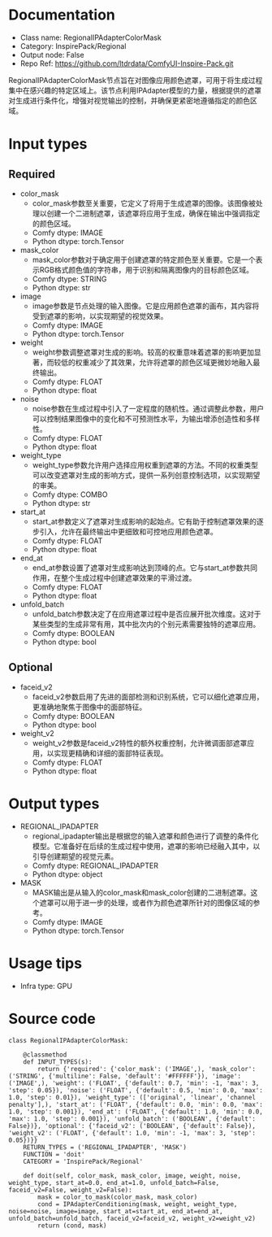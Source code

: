 # Documentation
- Class name: RegionalIPAdapterColorMask
- Category: InspirePack/Regional
- Output node: False
- Repo Ref: https://github.com/ltdrdata/ComfyUI-Inspire-Pack.git

RegionalIPAdapterColorMask节点旨在对图像应用颜色遮罩，可用于将生成过程集中在感兴趣的特定区域上。该节点利用IPAdapter模型的力量，根据提供的遮罩对生成进行条件化，增强对视觉输出的控制，并确保更紧密地遵循指定的颜色区域。

# Input types
## Required
- color_mask
    - color_mask参数至关重要，它定义了将用于生成遮罩的图像。该图像被处理以创建一个二进制遮罩，该遮罩将应用于生成，确保在输出中强调指定的颜色区域。
    - Comfy dtype: IMAGE
    - Python dtype: torch.Tensor
- mask_color
    - mask_color参数对于确定用于创建遮罩的特定颜色至关重要。它是一个表示RGB格式颜色值的字符串，用于识别和隔离图像内的目标颜色区域。
    - Comfy dtype: STRING
    - Python dtype: str
- image
    - image参数是节点处理的输入图像。它是应用颜色遮罩的画布，其内容将受到遮罩的影响，以实现期望的视觉效果。
    - Comfy dtype: IMAGE
    - Python dtype: torch.Tensor
- weight
    - weight参数调整遮罩对生成的影响。较高的权重意味着遮罩的影响更加显著，而较低的权重减少了其效果，允许将遮罩的颜色区域更微妙地融入最终输出。
    - Comfy dtype: FLOAT
    - Python dtype: float
- noise
    - noise参数在生成过程中引入了一定程度的随机性。通过调整此参数，用户可以控制结果图像中的变化和不可预测性水平，为输出增添创造性和多样性。
    - Comfy dtype: FLOAT
    - Python dtype: float
- weight_type
    - weight_type参数允许用户选择应用权重到遮罩的方法。不同的权重类型可以改变遮罩对生成的影响方式，提供一系列创意控制选项，以实现期望的审美。
    - Comfy dtype: COMBO
    - Python dtype: str
- start_at
    - start_at参数定义了遮罩对生成影响的起始点。它有助于控制遮罩效果的逐步引入，允许在最终输出中更细致和可控地应用颜色遮罩。
    - Comfy dtype: FLOAT
    - Python dtype: float
- end_at
    - end_at参数设置了遮罩对生成影响达到顶峰的点。它与start_at参数共同作用，在整个生成过程中创建遮罩效果的平滑过渡。
    - Comfy dtype: FLOAT
    - Python dtype: float
- unfold_batch
    - unfold_batch参数决定了在应用遮罩过程中是否应展开批次维度。这对于某些类型的生成非常有用，其中批次内的个别元素需要独特的遮罩应用。
    - Comfy dtype: BOOLEAN
    - Python dtype: bool
## Optional
- faceid_v2
    - faceid_v2参数启用了先进的面部检测和识别系统，它可以细化遮罩应用，更准确地聚焦于图像中的面部特征。
    - Comfy dtype: BOOLEAN
    - Python dtype: bool
- weight_v2
    - weight_v2参数是faceid_v2特性的额外权重控制，允许微调面部遮罩应用，以实现更精确和详细的面部特征表现。
    - Comfy dtype: FLOAT
    - Python dtype: float

# Output types
- REGIONAL_IPADAPTER
    - regional_ipadapter输出是根据您的输入遮罩和颜色进行了调整的条件化模型。它准备好在后续的生成过程中使用，遮罩的影响已经融入其中，以引导创建期望的视觉元素。
    - Comfy dtype: REGIONAL_IPADAPTER
    - Python dtype: object
- MASK
    - MASK输出是从输入的color_mask和mask_color创建的二进制遮罩。这个遮罩可以用于进一步的处理，或者作为颜色遮罩所针对的图像区域的参考。
    - Comfy dtype: IMAGE
    - Python dtype: torch.Tensor

# Usage tips
- Infra type: GPU

# Source code
```
class RegionalIPAdapterColorMask:

    @classmethod
    def INPUT_TYPES(s):
        return {'required': {'color_mask': ('IMAGE',), 'mask_color': ('STRING', {'multiline': False, 'default': '#FFFFFF'}), 'image': ('IMAGE',), 'weight': ('FLOAT', {'default': 0.7, 'min': -1, 'max': 3, 'step': 0.05}), 'noise': ('FLOAT', {'default': 0.5, 'min': 0.0, 'max': 1.0, 'step': 0.01}), 'weight_type': (['original', 'linear', 'channel penalty'],), 'start_at': ('FLOAT', {'default': 0.0, 'min': 0.0, 'max': 1.0, 'step': 0.001}), 'end_at': ('FLOAT', {'default': 1.0, 'min': 0.0, 'max': 1.0, 'step': 0.001}), 'unfold_batch': ('BOOLEAN', {'default': False})}, 'optional': {'faceid_v2': ('BOOLEAN', {'default': False}), 'weight_v2': ('FLOAT', {'default': 1.0, 'min': -1, 'max': 3, 'step': 0.05})}}
    RETURN_TYPES = ('REGIONAL_IPADAPTER', 'MASK')
    FUNCTION = 'doit'
    CATEGORY = 'InspirePack/Regional'

    def doit(self, color_mask, mask_color, image, weight, noise, weight_type, start_at=0.0, end_at=1.0, unfold_batch=False, faceid_v2=False, weight_v2=False):
        mask = color_to_mask(color_mask, mask_color)
        cond = IPAdapterConditioning(mask, weight, weight_type, noise=noise, image=image, start_at=start_at, end_at=end_at, unfold_batch=unfold_batch, faceid_v2=faceid_v2, weight_v2=weight_v2)
        return (cond, mask)
```